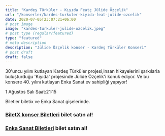 ```yaml
---
title: "Kardeş Türküler - Kıyıda Featç Jülide Özçelik"
url: "/konserler/kardes-turkuler-kiyida-feat-julide-ozcelik"
date: 2020-07-05T23:07:21+06:00
# post image
image: "kardes-turkuler-julide-ozcelik.jpeg"
# post type (regular/featured)
type: "featured"
# meta description
description: "Jülide Özçelik konser - Kardeş Türküler Konseri"
# post draft
draft: false
---
```



30'uncu yılını kutlayan Kardeş Türküler projesi,insan hikayelerini şarkılarla buluşturduğu 'Kıyıda' projesinde Jülide Özçelik'i konuk ediyor.
Ve bu konsere 40. yılını kutlayan Enka Sanat ev sahipliği yapıyor!

1 Ağustos Salı
Saat:21:15

Biletler biletix ve Enka Sanat gişelerinde.

### [**BiletX konser Biletleri**](https://www.biletix.com/etkinlik/2FJ18/TURKIYE/tr) **bilet satın al!**

### [**Enka Sanat Biletleri**](https://www.enkasanat.org/etkinlik/kardes-turkuler/) **bilet satın al!**
